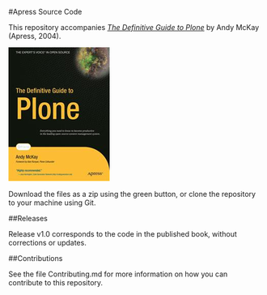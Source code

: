 #Apress Source Code

This repository accompanies [*The Definitive Guide to Plone*](http://www.apress.com/9781590593295) by Andy McKay (Apress, 2004).

![Cover image](9781590593295.jpg)

Download the files as a zip using the green button, or clone the repository to your machine using Git.

##Releases

Release v1.0 corresponds to the code in the published book, without corrections or updates.

##Contributions

See the file Contributing.md for more information on how you can contribute to this repository.
